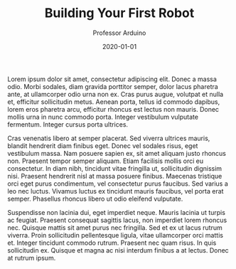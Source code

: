 ﻿---
title: "Building Your First Robot"
date: "2020-01-01"
author: "Professor Arduino"
category: "React"
popularity: "Monthly"
---

Lorem ipsum dolor sit amet, consectetur adipiscing elit. Donec a massa odio. Morbi sodales, diam gravida porttitor semper, dolor lacus pharetra ante, at ullamcorper odio urna non ex. Cras purus augue, volutpat et nulla et, efficitur sollicitudin metus. Aenean porta, tellus id commodo dapibus, lorem eros pharetra arcu, efficitur rhoncus est lectus non mauris. Donec mollis urna in nunc commodo porta. Integer vestibulum vulputate fermentum. Integer cursus porta ultrices.

Cras venenatis libero at semper placerat. Sed viverra ultrices mauris, blandit hendrerit diam finibus eget. Donec vel sodales risus, eget vestibulum massa. Nam posuere sapien ex, sit amet aliquam justo rhoncus non. Praesent tempor semper aliquam. Etiam facilisis mollis orci eu consectetur. In diam nibh, tincidunt vitae fringilla ut, sollicitudin dignissim nisi. Praesent hendrerit nisl at massa posuere finibus. Maecenas tristique orci eget purus condimentum, vel consectetur purus faucibus. Sed varius a leo nec luctus. Vivamus luctus ex tincidunt mauris faucibus, vel porta erat semper. Phasellus rhoncus libero ut odio eleifend vulputate.

Suspendisse non lacinia dui, eget imperdiet neque. Mauris lacinia ut turpis ac feugiat. Praesent consequat sagittis lacus, non imperdiet lorem rhoncus nec. Quisque mattis sit amet purus nec fringilla. Sed et ex ut lacus rutrum viverra. Proin sollicitudin pellentesque ligula, vitae ullamcorper orci mattis et. Integer tincidunt commodo rutrum. Praesent nec quam risus. In quis sollicitudin ex. Quisque et magna ac nisi interdum finibus a at lectus. Donec at rutrum ipsum.
